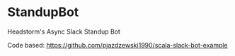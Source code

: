 # StandupBot
Headstorm's Async Slack Standup Bot

Code based: https://github.com/pjazdzewski1990/scala-slack-bot-example
